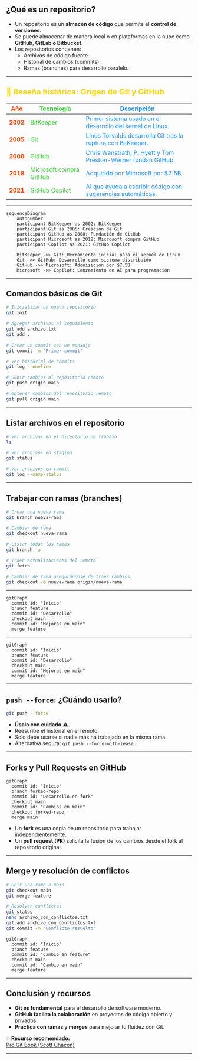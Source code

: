 
## ¿Qué es un repositorio?

- Un repositorio es un **almacén de código** que permite el **control de versiones**.
- Se puede almacenar de manera local o en plataformas en la nube como **GitHub, GitLab o Bitbucket**.
- Los repositorios contienen:
  - Archivos de código fuente.
  - Historial de cambios (commits).
  - Ramas (branches) para desarrollo paralelo.

---

## <span style="color:#FFD700;">📜 Reseña histórica: Origen de Git y GitHub</span>

| <span style="color:#FF4500;">Año</span> | <span style="color:#32CD32;">Tecnología</span> | <span style="color:#1E90FF;">Descripción</span> |
|------|-------------|-------------|
| **<span style="color:#FF4500;">2002</span>** | <span style="color:#32CD32;">BitKeeper</span> | <span style="color:#1E90FF;">Primer sistema usado en el desarrollo del kernel de Linux.</span> |
| **<span style="color:#FF4500;">2005</span>** | <span style="color:#32CD32;">Git</span> | <span style="color:#1E90FF;">Linus Torvalds desarrolla Git tras la ruptura con BitKeeper.</span> |
| **<span style="color:#FF4500;">2008</span>** | <span style="color:#32CD32;">GitHub</span> | <span style="color:#1E90FF;">Chris Wanstrath, P. Hyett y Tom Preston-Werner fundan GitHub.</span> |
| **<span style="color:#FF4500;">2018</span>** | <span style="color:#32CD32;">Microsoft compra GitHub</span> | <span style="color:#1E90FF;">Adquirido por Microsoft por $7.5B.</span> |
| **<span style="color:#FF4500;">2021</span>** | <span style="color:#32CD32;">GitHub Copilot</span> | <span style="color:#1E90FF;">AI que ayuda a escribir código con sugerencias automáticas.</span> |

---


```mermaid
sequenceDiagram
    autonumber
    participant BitKeeper as 2002: BitKeeper
    participant Git as 2005: Creación de Git
    participant GitHub as 2008: Fundación de GitHub
    participant Microsoft as 2018: Microsoft compra GitHub
    participant Copilot as 2021: GitHub Copilot

    BitKeeper ->> Git: Herramienta inicial para el kernel de Linux
    Git ->> GitHub: Desarrollo como sistema distribuido
    GitHub ->> Microsoft: Adquisición por $7.5B
    Microsoft ->> Copilot: Lanzamiento de AI para programación
```


---

## Comandos básicos de Git

```bash
# Inicializar un nuevo repositorio
git init

# Agregar archivos al seguimiento
git add archivo.txt
git add .

# Crear un commit con un mensaje
git commit -m "Primer commit"

# Ver historial de commits
git log --oneline

# Subir cambios al repositorio remoto
git push origin main

# Obtener cambios del repositorio remoto
git pull origin main
```

---

## Listar archivos en el repositorio

```bash
# Ver archivos en el directorio de trabajo
ls

# Ver archivos en staging
git status

# Ver archivos en commit
git log --name-status
```

---

## Trabajar con ramas (branches)

```bash
# Crear una nueva rama
git branch nueva-rama

# Cambiar de rama
git checkout nueva-rama

# Listar todas las ramas
git branch -a

# Traer actualizaciones del remoto
git fetch

# Cambiar de rama asegurándose de traer cambios
git checkout -b nueva-rama origin/nueva-rama
```

---

```mermaid
gitGraph
  commit id: "Inicio"
  branch feature
  commit id: "Desarrollo"
  checkout main
  commit id: "Mejoras en main"
  merge feature
```
---

```mermaid
gitGraph
  commit id: "Inicio"
  branch feature
  commit id: "Desarrollo"
  checkout main
  commit id: "Mejoras en main"
  merge feature
```

---

## `push --force`: ¿Cuándo usarlo?

```bash
git push --force
```

- **Úsalo con cuidado** ⚠️.
- Reescribe el historial en el remoto.
- Solo debe usarse si nadie más ha trabajado en la misma rama.
- Alternativa segura: `git push --force-with-lease`.

---

## Forks y Pull Requests en GitHub

```mermaid
gitGraph
  commit id: "Inicio"
  branch forked-repo
  commit id: "Desarrollo en fork"
  checkout main
  commit id: "Cambios en main"
  checkout forked-repo
  merge main
```

- Un **fork** es una copia de un repositorio para trabajar independientemente.
- Un **pull request (PR)** solicita la fusión de los cambios desde el fork al repositorio original.

---

## Merge y resolución de conflictos

```bash
# Unir una rama a main
git checkout main
git merge feature

# Resolver conflictos
git status
nano archivo_con_conflictos.txt
git add archivo_con_conflictos.txt
git commit -m "Conflicto resuelto"
```

```mermaid
gitGraph
  commit id: "Inicio"
  branch feature
  commit id: "Cambio en feature"
  checkout main
  commit id: "Cambio en main"
  merge feature
```

---

## Conclusión y recursos

- **Git es fundamental** para el desarrollo de software moderno.
- **GitHub facilita la colaboración** en proyectos de código abierto y privados.
- **Practica con ramas y merges** para mejorar tu fluidez con Git.

💡 **Recurso recomendado:**  
[Pro Git Book (Scott Chacon)](https://git-scm.com/book/en/v2)

---
